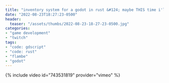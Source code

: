 ```yaml
---
title: "inventory system for a godot in rust &#124; maybe THIS time i'll finally finish the cursor code"
date: "2022-08-23T18:27:23-0500"
header:
  teaser: "/assets/thumbs/2022-08-23-18-27-23-0500.jpg"
categories:
- "game development"
- "twitch"
tags:
- "code: gdscript"
- "code: rust"
- "flambe"
- "godot"
---
```

{% include video id="743531819" provider="vimeo" %}
